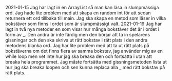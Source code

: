 2021-01-15
Jag har lagt in en ArrayList så man kan läsa in slumpmässiga ord.
Jag hade lite problem med att skapa en random int för att sedan returnera ett ord tillbaka till main.
Jag ska skapa en metod som läser in vilka bokstäver som finns i ordet som är slumpmässigt valt.
2021-01-19
Jag har lagt in två nya metoder en som visar hur många bokstäver det är i ordet i form av _. Den andra är inte färdig men den börjar att ta in spelarens gissningar och den ska skriva ut rätt bokstav i rätt plats i den andra metodens blanka ord.
Jag har lite problem med att ta ut rätt plats på bokstäverna om det finns flera av samma bokstav, jag använder mig av en while loop men vet inte hur jag ska breaka den och fortsätta i utan att breaka hela programmet.
Jag måste fortsätta med gissningsmetoden  lista ut hur jag ska breaka loopen och sen kunna replaca alla _ med rätt bokstav på rätt plats.
